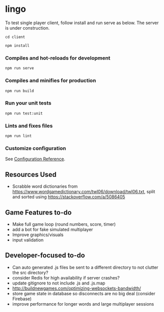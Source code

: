 # lingo

To test single player client, follow install and run serve as below. The server is under construction.

```
cd client
````

```
npm install
```

### Compiles and hot-reloads for development

```
npm run serve
```

### Compiles and minifies for production

```
npm run build
```

### Run your unit tests

```
npm run test:unit
```

### Lints and fixes files

```
npm run lint
```

### Customize configuration

See [Configuration Reference](https://cli.vuejs.org/config/).

## Resources Used

- Scrabble word dictionaries from https://www.wordgamedictionary.com/twl06/download/twl06.txt, split and sorted using https://stackoverflow.com/a/5086405

## Game Features to-do

- Make full game loop (round numbers, score, timer)
- add a bot for fake simulated multiplayer
- Improve graphics/visuals
- input validation

## Developer-focused to-do

- Can auto generated .js files be sent to a different directory to not clutter the src directory?
- consider Redis for high availability if server crashes?
- update gitignore to not include .js and .js.map
- http://buildnewgames.com/optimizing-websockets-bandwidth/
- store game state in database so disconnects are no big deal (consider Firebase)
- improve performance for longer words and large multiplayer sessions
